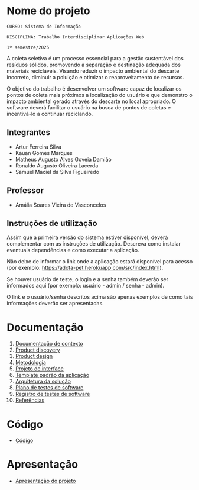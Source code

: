 # Nome do projeto

`CURSO: Sistema de Informação`

`DISCIPLINA: Trabalho Interdisciplinar Aplicações Web`

`1º semestre/2025`

A coleta seletiva é um processo essencial para a gestão sustentável dos resíduos sólidos, promovendo a separação e destinação adequada dos materiais recicláveis. Visando reduzir o impacto ambiental do descarte incorreto, diminuir a poluição e otimizar o reaproveitamento de recursos.

O objetivo do trabalho é desenvolver um software capaz de localizar os pontos de coleta mais próximos a localização do usuário e que demonstro o impacto ambiental gerado através do descarte no local apropriado.
O software deverá facilitar o usuário na busca de pontos de coletas e incentivá-lo a continuar reciclando.

## Integrantes

* Artur Ferreira Silva
* Kauan Gomes Marques
* Matheus Augusto Alves Goveia Damião
* Ronaldo Augusto Oliveira Lacerda
* Samuel Maciel da Silva Figueiredo 

## Professor

* Amália Soares Vieira de Vasconcelos

## Instruções de utilização

Assim que a primeira versão do sistema estiver disponível, deverá complementar com as instruções de utilização. Descreva como instalar eventuais dependências e como executar a aplicação.

Não deixe de informar o link onde a aplicação estará disponível para acesso (por exemplo: https://adota-pet.herokuapp.com/src/index.html).

Se houver usuário de teste, o login e a senha também deverão ser informados aqui (por exemplo: usuário - admin / senha - admin).

O link e o usuário/senha descritos acima são apenas exemplos de como tais informações deverão ser apresentadas.

# Documentação

<ol>
<li><a href="EcoColetaPrograma/ecoColeta-Presentation/docs/01-Contexto.md"> Documentação de contexto</a></li>
<li><a href="EcoColetaPrograma/ecoColeta-Presentation/docs/02-Product-discovery.md"> Product discovery</a></li>
<li><a href="EcoColetaPrograma/ecoColeta-Presentation/docs/03-Product-design.md"> Product design</a></li>
<li><a href="EcoColetaPrograma/ecoColeta-Presentation/docs/04-Metodologia.md"> Metodologia</a></li>
<li><a href="EcoColetaPrograma/ecoColeta-Presentation/docs/05-Projeto-interface.md"> Projeto de interface</a></li>
<li><a href="EcoColetaPrograma/ecoColeta-Presentation/docs/06-Template-padrao.md"> Template padrão da aplicação</a></li>
<li><a href="EcoColetaPrograma/ecoColeta-Presentation/docs/07-Arquitetura-solucao.md"> Arquitetura da solução</a></li>
<li><a href="EcoColetaPrograma/ecoColeta-Presentation/docs/08-Plano-testes-software.md"> Plano de testes de software</a></li>
<li><a href="EcoColetaPrograma/ecoColeta-Presentation/docs/09-Registro-testes-software.md"> Registro de testes de software</a></li>
<li><a href="EcoColetaPrograma/ecoColeta-Presentation/docs/10-Referencias.md"> Referências</a></li>
</ol>

# Código

* <a href="[src/README.md](EcoColetaPrograma/ecoColeta-Presentation/README.md)">Código</a>

# Apresentação

* <a href="[text](README.md)">Apresentação do projeto</a>
